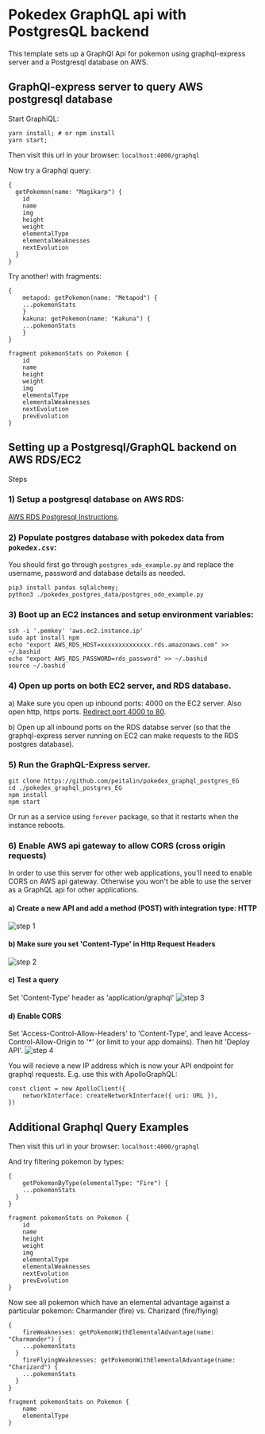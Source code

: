 


# Pokedex GraphQL api with PostgresQL backend

This template sets up a GraphQl Api for pokemon using graphql-express server and a Postgresql database on AWS.

## GraphQl-express server to query AWS postgresql database

Start GraphiQL:
```
yarn install; # or npm install
yarn start;
```

Then visit this url in your browser:
`localhost:4000/graphql`

Now try a Graphql query:
```
{
  getPokemon(name: "Magikarp") {
    id
    name
    img
    height
    weight
    elementalType
    elementalWeaknesses
    nextEvolution
  }
}
```

Try another! with fragments:

```
{
	metapod: getPokemon(name: "Metapod") {
	...pokemonStats
	}
	kakuna: getPokemon(name: "Kakuna") {
	...pokemonStats
	}
}

fragment pokemonStats on Pokemon {
	id
	name
	height
	weight
	img
	elementalType
	elementalWeaknesses
	nextEvolution
	prevEvolution
}
```


## Setting up a Postgresql/GraphQL backend on AWS RDS/EC2
Steps

### 1) Setup a postgresql database on AWS RDS:
[AWS RDS Postgresql Instructions]( http://docs.aws.amazon.com/AmazonRDS/latest/UserGuide/CHAP_GettingStarted.CreatingConnecting.PostgreSQL.html ).



### 2) Populate postgres database with pokedex data from `pokedex.csv`:

You should first go through `postgres_odo_example.py` and replace the username, password and database details as needed.
```
pip3 install pandas sqlalchemy;
python3 ./pokedex_postgres_data/postgres_odo_example.py
```

### 3) Boot up an EC2 instances and setup environment variables:
```
ssh -i '.pemkey' 'aws.ec2.instance.ip'
sudo apt install npm
echo "export AWS_RDS_HOST=xxxxxxxxxxxxxx.rds.amazonaws.com" >> ~/.bashid
echo "export AWS_RDS_PASSWORD=rds_password" >> ~/.bashid
source ~/.bashid
```

### 4) Open up ports on both EC2 server, and RDS database.
a) Make sure you open up inbound ports: 4000 on the EC2 server. Also open http, https ports.
[Redirect port 4000 to 80](http://stackoverflow.com/questions/16573668/best-practices-when-running-node-js-with-port-80-ubuntu-linode).

b) Open up all inbound ports on the RDS databse server (so that the graphql-express server running on EC2 can make requests to the RDS postgres database).


### 5) Run the GraphQL-Express server.
```
git clone https://github.com/peitalin/pokedex_graphql_postgres_EG
cd ./pokedex_graphql_postgres_EG
npm install
npm start
```
Or run as a service using `forever` package, so that it restarts when the instance reboots.


### 6) Enable AWS api gateway to allow CORS (cross origin requests)
In order to use this server for other web applications, you'll need to enable CORS on AWS api gateway.
Otherwise you won't be able to use the server as a GraphQL api for other applications.

#### a) Create a new API and add a method (POST) with integration type: HTTP
![step 1](./api_steps/step1.jpg)

#### b) Make sure you set 'Content-Type' in Http Request Headers
![step 2](./api_steps/step2.jpg)

#### c) Test a query
Set 'Content-Type' header as 'application/graphql'
![step 3](./api_steps/step3.jpg)

#### d) Enable CORS
Set 'Access-Control-Allow-Headers' to 'Content-Type', and leave Access-Control-Allow-Origin to '\*' (or limit to your app domains).
Then hit 'Deploy API'.
![step 4](./api_steps/step4.jpg)

You will recieve a new IP address which is now your API endpoint for graphql requests.
E.g. use this with ApolloGraphQL:
```
const client = new ApolloClient({
	networkInterface: createNetworkInterface({ uri: URL }),
})

```


## Additional Graphql Query Examples


Then visit this url in your browser:
`localhost:4000/graphql`

And try filtering pokemon by types:

```
{
	getPokemonByType(elementalType: "Fire") {
    ...pokemonStats
  }
}

fragment pokemonStats on Pokemon {
    id
    name
    height
    weight
    img
    elementalType
    elementalWeaknesses
    nextEvolution
    prevEvolution
}

```

Now see all pokemon which have an elemental advantage against a particular pokemon:
Charmander (fire) vs. Charizard (fire/flying)

```
{
	fireWeaknesses: getPokemonWithElementalAdvantage(name: "Charmander") {
    ...pokemonStats
  }
	fireFlyingWeaknesses: getPokemonWithElementalAdvantage(name: "Charizard") {
    ...pokemonStats
  }
}

fragment pokemonStats on Pokemon {
    name
    elementalType
}

```
